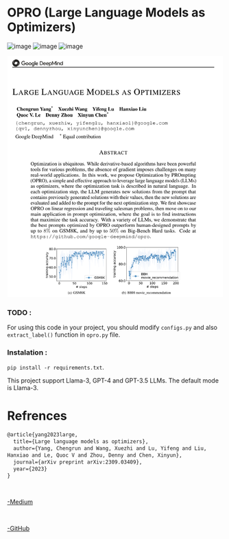 # OPRO (Large Language Models as Optimizers)
![image](https://img.shields.io/badge/-LangChain-32CD32?logo=LangChain&logoColor=white&style=for-the-badge)
![image](https://img.shields.io/badge/OpenAI-412991.svg?style=for-the-badge&logo=OpenAI&logoColor=white)
![image](https://cdn-lfs.huggingface.co/repos/96/a2/96a2c8468c1546e660ac2609e49404b8588fcf5a748761fa72c154b2836b4c83/942cad1ccda905ac5a659dfd2d78b344fccfb84a8a3ac3721e08f488205638a0?response-content-disposition=inline%3B+filename*%3DUTF-8%27%27hf-logo.svg%3B+filename%3D%22hf-logo.svg%22%3B&response-content-type=image%2Fsvg%2Bxml&Expires=1718687040&Policy=eyJTdGF0ZW1lbnQiOlt7IkNvbmRpdGlvbiI6eyJEYXRlTGVzc1RoYW4iOnsiQVdTOkVwb2NoVGltZSI6MTcxODY4NzA0MH19LCJSZXNvdXJjZSI6Imh0dHBzOi8vY2RuLWxmcy5odWdnaW5nZmFjZS5jby9yZXBvcy85Ni9hMi85NmEyYzg0NjhjMTU0NmU2NjBhYzI2MDllNDk0MDRiODU4OGZjZjVhNzQ4NzYxZmE3MmMxNTRiMjgzNmI0YzgzLzk0MmNhZDFjY2RhOTA1YWM1YTY1OWRmZDJkNzhiMzQ0ZmNjZmI4NGE4YTNhYzM3MjFlMDhmNDg4MjA1NjM4YTA%7EcmVzcG9uc2UtY29udGVudC1kaXNwb3NpdGlvbj0qJnJlc3BvbnNlLWNvbnRlbnQtdHlwZT0qIn1dfQ__&Signature=nDCfG6FBbTx5lQIHQehW-evU3z5k00zZZlJMdNqR%7EkxpT4Vv-g%7E%7Ea9Bp1xhpfoJQXEfRsVcIYH1mTyam1VXFHEeA3msem8Gj6%7EIxMseZ3X27eBh%7EXpT7etYcf5s7WvJ3O8V%7EUby-fYGarF%7E8WX0EoXFZAjkyWAeSSQmzGFi%7ElWf%7EXGdiaM9foc90a0wmolkRuCXIVHFAYrdgcXGlb%7EzM84JyPbQoqQGSORKb0Ayln9H8xP9ZZpF0wzRJFll%7E0l54xTTysVlK-1z%7EoU3TfeTV1niGz-CYzyMLXSjVIWEA%7EP4jxI4jJHbNweO6oK6FMA2beNYBkAmHrE9LPBz7rQiSYQ__&Key-Pair-Id=K3ESJI6DHPFC7=100x20)
</br>

![image](https://github.com/shirindehghani/OPRO/blob/main/src/Assets/abstract.png)

### TODO :
For using this code in your project, you should modify `configs.py` and also `extract_label()` function in `opro.py` file.

### Instalation :
`pip install -r requirements.txt`.

This project support Llama-3, GPT-4 and GPT-3.5 LLMs. The default mode is Llama-3.

# Refrences
```
@article{yang2023large,
  title={Large language models as optimizers},
  author={Yang, Chengrun and Wang, Xuezhi and Lu, Yifeng and Liu, Hanxiao and Le, Quoc V and Zhou, Denny and Chen, Xinyun},
  journal={arXiv preprint arXiv:2309.03409},
  year={2023}
}
```
<br/>

[-Medium](https://medium.com/@minh.hoque/large-language-models-as-optimizers-explained-a20dc5e5c5af)

<br/>

[-GitHub](https://github.com/google-deepmind/opro)
